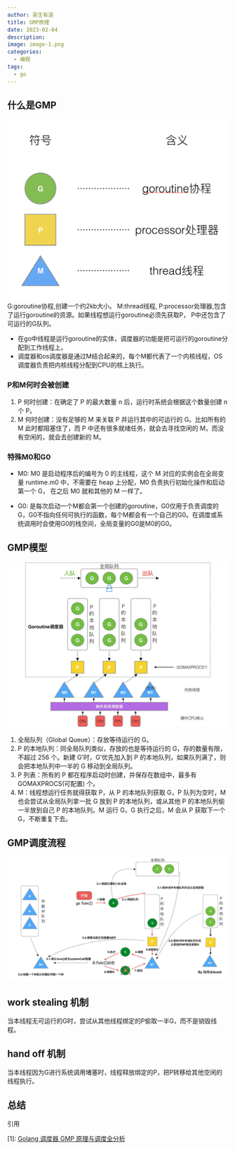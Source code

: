 ```yaml
---
author: 吴生有涯
title: GMP原理
date: 2023-02-04
description: 
image: image-1.png
categories:
  - 编程
tags:
  - go
---
```

## 什么是GMP
![Alt text](image-1.png)
G:goroutine协程,创建一个约2kb大小。
M:thread线程,
P:processor处理器,包含了运行goroutine的资源。如果线程想运行goroutine必须先获取P，
P中还包含了可运行的G队列。
- 在go中线程是运行goroutine的实体，调度器的功能是把可运行的goroutine分配到工作线程上。
- 调度器和os调度器是通过M结合起来的，每个M都代表了一个内核线程，OS调度器负责把内核线程分配到CPU的核上执行。
### P和M何时会被创建
1. P 何时创建：在确定了 P 的最大数量 n 后，运行时系统会根据这个数量创建 n 个 P。
2. M 何时创建：没有足够的 M 来关联 P 并运行其中的可运行的 G。比如所有的 M 此时都阻塞住了，而 P 中还有很多就绪任务，就会去寻找空闲的 M，而没有空闲的，就会去创建新的 M。
### 特殊M0和G0
- M0: M0 是启动程序后的编号为 0 的主线程，这个 M 对应的实例会在全局变量 runtime.m0 中，不需要在 heap 上分配，M0 负责执行初始化操作和启动第一个 G， 在之后 M0 就和其他的 M 一样了。

- G0: 是每次启动一个M都会第一个创建的goroutine，G0仅用于负责调度的G，G0不指向任何可执行的函数，每个M都会有一个自己的G0。在调度或系统调用时会使用G0的栈空间，全局变量的G0是M0的G0。
## GMP模型
![Alt text](image-2.png)
1. 全局队列（Global Queue）：存放等待运行的 G。
2. P 的本地队列：同全局队列类似，存放的也是等待运行的 G，存的数量有限，不超过 256 个。新建 G’时，G’优先加入到 P 的本地队列，如果队列满了，则会把本地队列中一半的 G 移动到全局队列。
3. P 列表：所有的 P 都在程序启动时创建，并保存在数组中，最多有 GOMAXPROCS(可配置) 个。
4. M：线程想运行任务就得获取 P，从 P 的本地队列获取 G，P 队列为空时，M 也会尝试从全局队列拿一批 G 放到 P 的本地队列，或从其他 P 的本地队列偷一半放到自己 P 的本地队列。M 运行 G，G 执行之后，M 会从 P 获取下一个 G，不断重复下去。

## GMP调度流程
![Alt text](image.jpg)

## work stealing 机制
当本线程无可运行的G时，尝试从其他线程绑定的P偷取一半G，而不是销毁线程。
## hand off 机制
当本线程因为G进行系统调用堵塞时，线程释放绑定的P，把P转移给其他空闲的线程执行。

## 总结

引用

[1]: [Golang 调度器 GMP 原理与调度全分析](https://learnku.com/articles/41728)